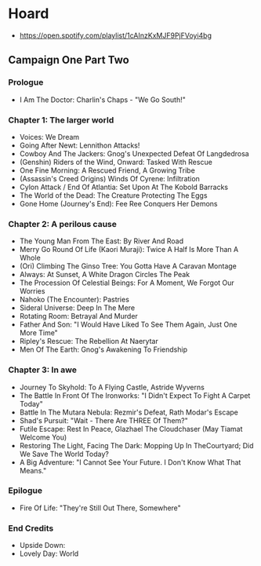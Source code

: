 # Hoard

* https://open.spotify.com/playlist/1cAInzKxMJF9PjFVoyi4bg

## Campaign One Part Two
### Prologue

* I Am The Doctor: Charlin's Chaps - "We Go South!"

### Chapter 1: The larger world

* Voices: We Dream
* Going After Newt: Lennithon Attacks!
* Cowboy And The Jackers: Gnog's Unexpected Defeat Of Langdedrosa
* (Genshin) Riders of the Wind, Onward: Tasked With Rescue
* One Fine Morning: A Rescued Friend, A Growing Tribe
* (Assassin's Creed Origins) Winds Of Cyrene: Infiltration
* Cylon Attack / End Of Atlantia: Set Upon At The Kobold Barracks
* The World of the Dead: The Creature Protecting The Eggs
* Gone Home (Journey's End): Fee Ree Conquers Her Demons

### Chapter 2: A perilous cause

* The Young Man From The East: By River And Road
* Merry Go Round Of Life (Kaori Muraji): Twice A Half Is More Than A Whole
* (Ori) Climbing The Ginso Tree: You Gotta Have A Caravan Montage
* Always: At Sunset, A White Dragon Circles The Peak
* The Procession Of Celestial Beings: For A Moment, We Forgot Our Worries
* Nahoko (The Encounter): Pastries
* Sideral Universe: Deep In The Mere
* Rotating Room: Betrayal And Murder
* Father And Son: "I Would Have Liked To See Them Again, Just One More Time"
* Ripley's Rescue: The Rebellion At Naerytar
* Men Of The Earth: Gnog's Awakening To Friendship

### Chapter 3: In awe

* Journey To Skyhold: To A Flying Castle, Astride Wyverns
* The Battle In Front Of The Ironworks: "I Didn't Expect To Fight A Carpet Today"
* Battle In The Mutara Nebula: Rezmir's Defeat, Rath Modar's Escape
* Shad's Pursuit: "Wait - There Are THREE Of Them?"
* Futile Escape: Rest In Peace, Glazhael The Cloudchaser (May Tiamat Welcome You)
* Restoring The Light, Facing The Dark: Mopping Up In TheCourtyard; Did We Save The World Today?
* A Big Adventure: "I Cannot See Your Future. I Don't Know What That Means."

### Epilogue

* Fire Of Life: "They're Still Out There, Somewhere"

### End Credits

* Upside Down: 
* Lovely Day: World
